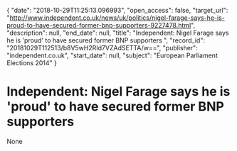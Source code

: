{
  "date": "2018-10-29T11:25:13.096993", 
  "open_access": false, 
  "target_url": "http://www.independent.co.uk/news/uk/politics/nigel-farage-says-he-is-proud-to-have-secured-former-bnp-supporters-9227478.html", 
  "description": null, 
  "end_date": null, 
  "title": "Independent:  Nigel Farage says he is 'proud' to have secured former BNP supporters ", 
  "record_id": "20181029T112513/b8V5wH2RId7VZAdSETTA/w==", 
  "publisher": "independent.co.uk", 
  "start_date": null, 
  "subject": "European Parliament Elections 2014"
}

# Independent:  Nigel Farage says he is 'proud' to have secured former BNP supporters 

None